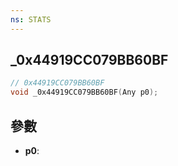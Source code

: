 ```yaml
---
ns: STATS
---
```

## _0x44919CC079BB60BF

```c
// 0x44919CC079BB60BF
void _0x44919CC079BB60BF(Any p0);
```


## 參數
* **p0**: 

